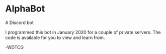 # AlphaBot
A Discord bot

I programmed this bot in January 2020 for a couple of private servers. The code is available for you to view and learn from.

-WDTCG
